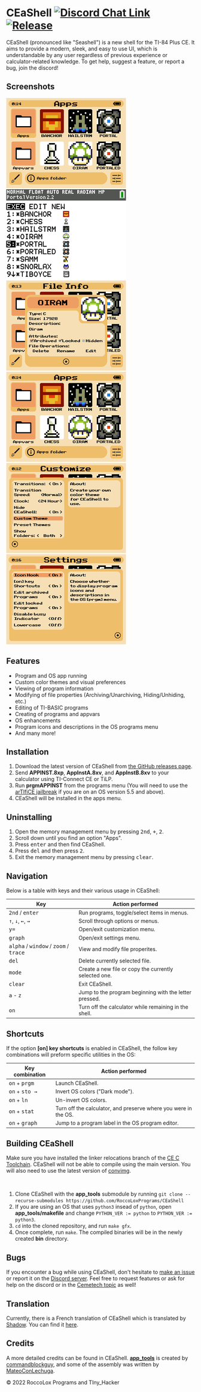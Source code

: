 # CEaShell [![Discord Chat Link](https://img.shields.io/discord/1012426214226530424?logo=discord)](https://discord.gg/RDTtu258fW) [![Release](https://img.shields.io/github/v/release/RoccoLoxPrograms/CEaShell?include_prereleases)](https://github.com/roccoloxprograms/shell/releases/latest)

CEaShell (pronounced like "Seashell") is a new shell for the TI-84 Plus CE. It aims to provide a modern, sleek, and easy to use UI, which is understandable by any user regardless of previous experience or calculator-related knowledge. To get help, suggest a feature, or report a bug, join the discord!

## Screenshots

![Modern UI](screenshots/hideProgAndScroll.gif "Modern UI")    ![OS Enhancements](screenshots/programs.png "OS Enhancements")
![Manage File Properties](screenshots/fileInfo.png "Manage File Properties")      ![Run OS Apps](screenshots/runApp.gif "Run OS Apps")
![Custom Themes](screenshots/customTheme.gif "Custom Themes")      ![Personalized Settings](screenshots/settings.gif "Personalized Settings")

## Features

* Program and OS app running
* Custom color themes and visual preferences
* Viewing of program information
* Modifying of file properties (Archiving/Unarchiving, Hiding/Unhiding, etc.)
* Editing of TI-BASIC programs
* Creating of programs and appvars
* OS enhancements
* Program icons and descriptions in the OS programs menu
* And many more!

## Installation

1. Download the latest version of CEaShell from [the GitHub releases page](https://github.com/roccoloxprograms/CEaShell/releases/latest).
2. Send **APPINST.8xp**, **AppInstA.8xv**, and **AppInstB.8xv** to your calculator using TI-Connect CE or TiLP.
3. Run **prgmAPPINST** from the programs menu (You will need to use the [arTIfiCE jailbreak](https://yvantt.github.io/arTIfiCE) if you are on an OS version 5.5 and above).
4. CEaShell will be installed in the apps menu.

## Uninstalling

1. Open the memory management menu by pressing <kbd>2nd</kbd>, <kbd>+</kbd>, <kbd>2</kbd>.
2. Scroll down until you find an option "Apps".
3. Press <kbd>enter</kbd> and then find CEaShell.
4. Press <kbd>del</kbd> and then press <kbd>2</kbd>.
5. Exit the memory management menu by pressing <kbd>clear</kbd>.

## Navigation

Below is a table with keys and their various usage in CEaShell:

| Key                                                                       | Action performed                                       |
|---------------------------------------------------------------------------|--------------------------------------------------------|
| <kbd>2nd</kbd> / <kbd>enter</kbd>                                           | Run programs, toggle/select items in menus.            |
| <kbd>↑</kbd>, <kbd>↓</kbd>, <kbd>←</kbd>, <kbd>→</kbd>                    | Scroll through options or menus.                       |
| <kbd>y=</kbd>                                                             | Open/exit customization menu.                          |
| <kbd>graph</kbd>                                                          | Open/exit settings menu.                               |
| <kbd>alpha</kbd> / <kbd>window</kbd> / <kbd>zoom</kbd> / <kbd>trace</kbd> | View and modify file properites.                       |
| <kbd>del</kbd>                                                            | Delete currently selected file.                        |
| <kbd>mode</kbd>                                                           | Create a new file or copy the currently selected one.  |
| <kbd>clear</kbd>                                                          | Exit CEaShell.                                         |
| <kbd>a</kbd> - <kbd>z</kbd>                                               | Jump to the program beginning with the letter pressed. |
| <kbd>on</kbd>                                                             | Turn off the calculator while remaining in the shell.  |

## Shortcuts

If the option **[on] key shortcuts** is enabled in CEaShell, the follow key combinations will preform specific utilities in the OS:

| Key combination                  | Action performed                                                |
|----------------------------------|-----------------------------------------------------------------|
| <kbd>on</kbd> + <kbd>prgm</kbd>  | Launch CEaShell.                                                |
| <kbd>on</kbd> + <kbd>sto →</kbd> | Invert OS colors ("Dark mode").                                 |
| <kbd>on</kbd> + <kbd>ln</kbd>    | Un-invert OS colors.                                            |
| <kbd>on</kbd> + <kbd>stat</kbd>  | Turn off the calculator, and preserve where you were in the OS. |
| <kbd>on</kbd> + <kbd>graph</kbd> | Jump to a program label in the OS program editor.               |

## Building CEaShell

Make sure you have installed the linker relocations branch of the [CE C Toolchain](https://github.com/ce-programming/toolchain). CEaShell will not be able to compile using the main version. You will also need to use the latest version of [convimg](https://github.com/mateoconlechuga/convimg).

<br />

1. Clone CEaShell with the **app_tools** submodule by running `git clone --recurse-submodules https://github.com/RoccoLoxPrograms/CEaShell`
2. If you are using an OS that uses `python3` insead of `python`, open **app_tools/makefile** and change `PYTHON_VER := python` to `PYTHON_VER := python3`.
3. `cd` into the cloned repository, and run `make gfx`.
4. Once complete, run `make`. The compiled binaries will be in the newly created **bin** directory.


## Bugs

If you encounter a bug while using CEaShell, don't hesitate to [make an issue](https://github.com/RoccoLoxPrograms/CEaShell/issues) or report it on the [Discord server](https://discord.gg/RDTtu258fW).
Feel free to request features or ask for help on the discord or in the [Cemetech topic](https://ceme.tech/t18820) as well!

## Translation

Currently, there is a French translation of CEaShell which is translated by [Shadow](https://github.com/Bryankaveen).
You can find it [here](https://github.com/RoccoLoxPrograms/CEaShell/tree/french-translation).

## Credits

A more detailed credits can be found in CEaShell. [**app_tools**](https://github.com/commandblockguy/app_tools) is created by [commandblockguy](https://github.com/commandblockguy/), and some of the assembly was written by [MateoConLechuga](https://github.com/mateoconlechuga/).

© 2022 RoccoLox Programs and TIny_Hacker
